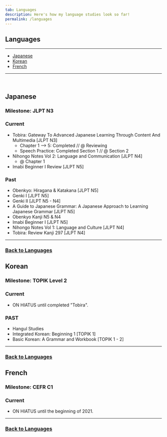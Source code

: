 ```yaml
---
tab: Languages
description: Here's how my language studies look so far!
permalink: /languages
---
```


## Languages

---

- [Japanese](#japanese)
- [Korean](#korean)
- [French](#french)

---

 
## Japanese
### Milestone: JLPT N3

### Current
- Tobira: Gateway To Advanced Japanese Learning Through Content And Multimedia [JLPT N3]
  - Chapter 1 --> 5: Completed // @ Reviewing
  - Speech Practice: Completed Section 1 // @ Section 2
- Nihongo Notes Vol 2: Language and Communication [JLPT N4]
  - @ Chapter 1
- Imabi Beginner I Review [JLPT N5]

### Past
- Obenkyo: Hiragana & Katakana [JLPT N5]
- Genki I [JLPT N5]
- Genki II [JLPT N5 - N4]
- A Guide to Japanese Grammar: A Japanese Approach to Learning Japanese Grammar [JLPT N5]
- Obenkyo Kanji N5 & N4
- Imabi Beginner I [JLPT N5]
- Nihongo Notes Vol 1: Language and Culture [JLPT N4]
- Tobira: Review Kanji 297 [JLPT N4]

---
### [Back to Languages](#Languages)

## Korean
### Milestone: TOPIK Level 2

### Current
- ON HIATUS until completed "Tobira".

### PAST
- Hangul Studies
- Integrated Korean: Beginning 1 [TOPIK 1]
- Basic Korean: A Grammar and Workbook [TOPIK 1 - 2]
---
### [Back to Languages](#Languages)


## French
### Milestone: CEFR C1

### Current
- ON HIATUS until the beginning of 2021.
---
### [Back to Languages](#Languages) 
